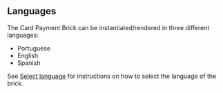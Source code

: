 ## Languages

The Card Payment Brick can be instantiated/rendered in three different languages:

* Portuguese
* English 
* Spanish

See [Select language](/developers/en/docs/checkout-bricks/configurations/choose-language) for instructions on how to select the language of the brick.
